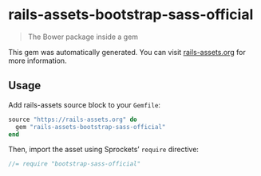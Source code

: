 # rails-assets-bootstrap-sass-official

> The Bower package inside a gem

This gem was automatically generated. You can visit [rails-assets.org](https://rails-assets.org) for more information.

## Usage

Add rails-assets source block to your `Gemfile`:

```ruby
source "https://rails-assets.org" do
  gem "rails-assets-bootstrap-sass-official"
end

```

Then, import the asset using Sprockets’ `require` directive:

```js
//= require "bootstrap-sass-official"
```
